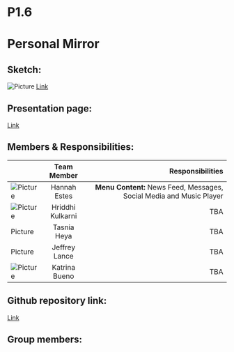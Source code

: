 # P1.6

# Personal Mirror

## Sketch:
![Picture](https://i.imgur.com/ijfBol9.jpg) 
[Link](https://xd.adobe.com/view/703a7ae8-0687-4a09-45dd-cbd31300578d-060b/)

## Presentation page:
[Link](https://hannahmestes.github.io/P1.6/)


## Members & Responsibilities:

|         | Team Member           | Responsibilities  |
| ------------- |:-------------:| -----:|
| ![Picture](https://i.imgur.com/CH8zog6.jpg) | Hannah Estes | **Menu Content:** News Feed, Messages, Social Media and Music Player |
|  ![Picture](https://i.imgur.com/jGlkQcz.jpg) | Hriddhi Kulkarni | TBA |
| Picture | Tasnia Heya | TBA |
| Picture | Jeffrey Lance | TBA |
| ![Picture](https://i.imgur.com/gXLSGLL.jpg) | Katrina Bueno | TBA |

## Github repository link:
[Link](https://github.com/hannahmestes/P1.6)

## Group members: 
